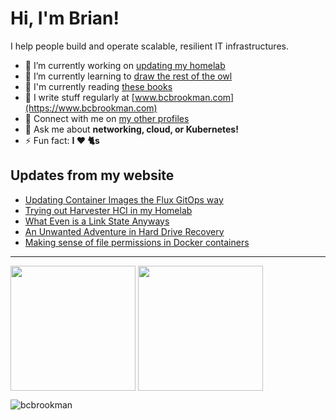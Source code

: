 # Hi, I'm Brian!

I help people build and operate scalable, resilient IT infrastructures.

- 🔭 I’m currently working on [updating my homelab](https://github.com/users/bcbrookman/projects/1)
- 🌱 I’m currently learning to [draw the rest of the owl](https://imgur.com/gallery/iEf4Fq5)
- 📖 I'm currently reading [these books](https://www.goodreads.com/review/list/172255177?shelf=currently-reading)
- 📝 I write stuff regularly at [www.bcbrookman.com](https://www.bcbrookman.com)
- 🔗 Connect with me on [my other profiles](https://socials.bcbrookman.com)
- 💬 Ask me about **networking, cloud, or Kubernetes!**
- ⚡ Fun fact: **I ❤️ 🐈s**

## Updates from my website

<!-- BLOG-POST-LIST:START -->
- [Updating Container Images the Flux GitOps way](https://www.bcbrookman.com/posts/updating-container-images-the-flux-gitops-way/)
- [Trying out Harvester HCI in my Homelab](https://www.bcbrookman.com/posts/trying-out-harvester-hci-in-my-homelab/)
- [What Even is a Link State Anyways](https://www.bcbrookman.com/posts/what-even-is-a-link-state-anyways/)
- [An Unwanted Adventure in Hard Drive Recovery](https://www.bcbrookman.com/posts/an-unwanted-adventure-in-hard-drive-recovery/)
- [Making sense of file permissions in Docker containers](https://www.bcbrookman.com/posts/making-sense-of-file-permissions-in-docker-containers/)
<!-- BLOG-POST-LIST:END -->

---

<span><img height=200 align="center" src="https://github-readme-stats.vercel.app/api?username=bcbrookman&theme=transparent&hide_border=false&disable_animations=true&hide_rank=false" /></span>
<span><img height=200 align="center" src="https://github-readme-stats.vercel.app/api/top-langs?username=bcbrookman&theme=transparent&hide_border=false&disable_animations=true&layout=compact&langs_count=8&card_width=320" /></span>
<p> <img src="https://komarev.com/ghpvc/?username=bcbrookman&label=Profile%20views&color=grey&style=plastic" alt="bcbrookman" /> </p>
